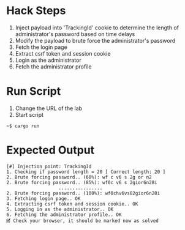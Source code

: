# Hack Steps

1. Inject payload into 'TrackingId' cookie to determine the length of administrator's password based on time delays
2. Modify the payload to brute force the administrator's password 
3. Fetch the login page
4. Extract csrf token and session cookie
5. Login as the administrator
6. Fetch the administrator profile

# Run Script

1. Change the URL of the lab
2. Start script

```
~$ cargo run
```

# Expected Output

```
[#] Injection point: TrackingId
1. Checking if password length = 20 [ Correct length: 20 ]
2. Brute forcing password.. (60%): wf c v6 s 2g or n2  
2. Brute forcing password.. (85%): wf0c v6 s 2gior6n28i
                   ................
2. Brute forcing password.. (100%): wf0chv6vs82gior6n28i
3. Fetching login page.. OK
4. Extracting csrf token and session cookie.. OK
5. Logging in as the administrator.. OK
6. Fetching the administrator profile.. OK
🗹 Check your browser, it should be marked now as solved
```
